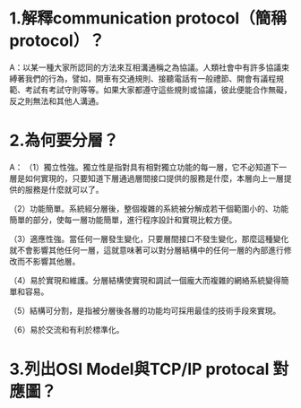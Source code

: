 # 1.解釋communication protocol（簡稱protocol）？
A：以某一種大家所認同的方法來互相溝通稱之為協議。人類社會中有許多協議束縛著我們的行為，譬如，開車有交通規則、接聽電話有一般禮節、開會有議程規範、考試有考試守則等等。如果大家都遵守這些規則或協議，彼此便能合作無礙，反之則無法和其他人溝通。
# 2.為何要分層？
A：
（1）獨立性強。獨立性是指對具有相對獨立功能的每一層，它不必知道下一層是如何實現的，只要知道下層通過層間接口提供的服務是什麼，本層向上一層提供的服務是什麼就可以了。

（2）功能簡單。系統經分層後，整個複雜的系統被分解成若干個範圍小的、功能簡單的部分，使每一層功能簡單，進行程序設計和實現比較方便。

（3）適應性強。當任何一層發生變化，只要層間接口不發生變化，那麼這種變化就不會影響其他任何一層，這就意味著可以對分層結構中的任何一層的內部進行修改而不影響其他層。

（4）易於實現和維護。分層結構使實現和調試一個龐大而複雜的網絡系統變得簡單和容易。

（5）結構可分割，是指被分層後各層的功能均可採用最佳的技術手段來實現。

（6）易於交流和有利於標準化。
# 3.列出OSI Model與TCP/IP protocal 對應圖？
